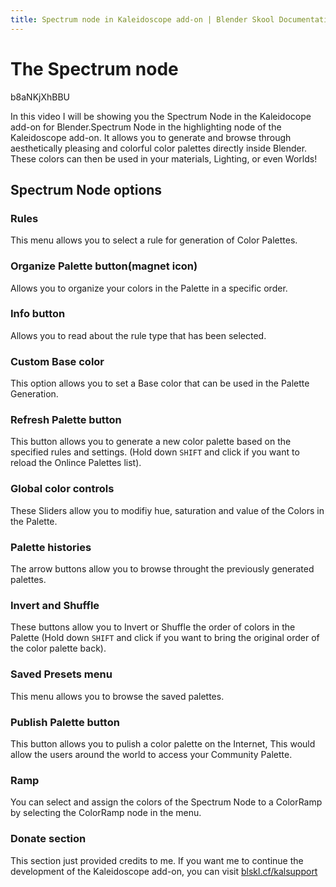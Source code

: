 ```yaml
---
title: Spectrum node in Kaleidoscope add-on | Blender Skool Documentation
---
```


# The Spectrum node

<youtube>
	b8aNKjXhBBU
</youtube>

In this video I will be showing you the Spectrum Node in the Kaleidocope add-on for Blender.Spectrum Node in the highlighting node of the Kaleidoscope add-on. It allows you to generate and browse through aesthetically pleasing and colorful color palettes directly inside Blender. These colors can then be used in your materials, Lighting, or even Worlds!


## Spectrum Node options

### Rules
This menu allows you to select a rule for generation of Color Palettes.

### Organize Palette button(magnet icon)
Allows you to organize your colors in the Palette in a specific order.

### Info button
Allows you to read about the rule type that has been selected.

### Custom Base color
This option allows you to set a Base color that can be used in the Palette Generation.

### Refresh Palette button
This button allows you to generate a new color palette based on the specified rules and settings. (Hold down `SHIFT` and click if you want to reload the Onlince Palettes list).

### Global color controls
These Sliders allow you to modifiy hue, saturation and value of the Colors in the Palette.

### Palette histories
The arrow buttons allow you to browse throught the previously generated palettes.

### Invert and Shuffle
These buttons allow you to Invert or Shuffle the order of colors in the Palette (Hold down `SHIFT` and click if you want to bring the original order of the color palette back).

### Saved Presets menu
This menu allows you to browse the saved palettes.

### Publish Palette button
This button allows you to pulish a color palette on the Internet, This would allow the users around the world to access your Community Palette.

### Ramp
You can select and assign the colors of the Spectrum Node to a ColorRamp by selecting the ColorRamp node in the menu.

### Donate section
This section just provided credits to me. If you want me to continue the development of the Kaleidoscope add-on, you can visit [blskl.cf/kalsupport](http://blskl.cf/kalsupport)

